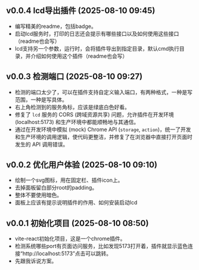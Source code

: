 ## v0.0.4 lcd导出插件 (2025-08-10 09:45)
- 编写精美的readme，包括badge。
- 启动lcd服务时，打印的日志还会提示有哪些接口以及如何使用这些接口（readme也会写）
- lcd支持另一个参数，运行时，会将插件导出到指定目录，默认cmd执行目录，并介绍如何使用这个插件（readme也会写）

## v0.0.3 检测端口 (2025-08-10 09:27)
- 检测的端口太少了，可以在插件支持自定义输入端口，有两种格式，一种是写范围，一种是写具体。
- 右上角检测到的服务角标，应该是绿底白色好看。
- 修复了 `lcd` 服务的 CORS (跨域资源共享) 问题，允许插件在开发环境 (localhost:5173) 和生产环境中都能顺畅地与其通信。
- 通过在开发环境中模拟 (mock) Chrome API (`storage`, `action`)，统一了开发和生产环境的调用逻辑，使代码更整洁，并修复了在浏览器中直接打开页面时发生的 API 调用错误。

## v0.0.2 优化用户体验 (2025-08-10 09:10)
- 绘制一个svg图标，用在固定栏、插件icon上。
- 去掉面板留白部分root的padding。
- 整体不要使用暗色。
- 面板上应该有提示说明插件的作用、如何安装启动lcd

## v0.0.1 初始化项目 (2025-08-10 08:50)
- vite-react初始化项目，这是一个chrome插件。
- 检测系统哪些port有页面访问服务，比如发现5173打开着，插件就显示蓝色连接“http://localhost:5173”点击可以跳转。
- 先跟我诉说方案。
